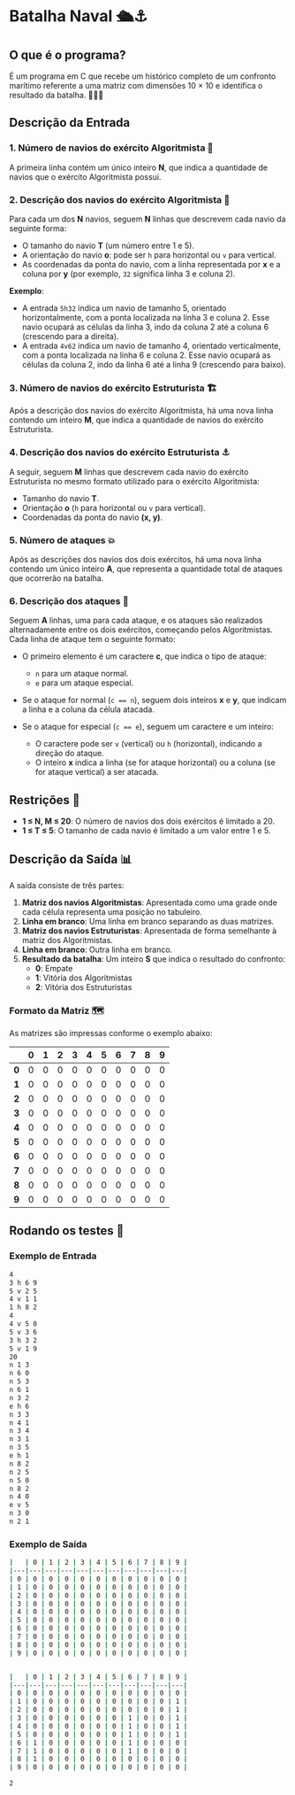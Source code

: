 # Batalha Naval 🛳️⚓️

## O que é o programa?
É um programa em C que recebe um histórico completo de um confronto marítimo referente a uma matriz com dimensões 10 × 10 e identifica o resultado da batalha. 🌊🏴‍☠️
## Descrição da Entrada

### 1. Número de navios do exército Algoritmista 🤖
A primeira linha contém um único inteiro **N**, que indica a quantidade de navios que o exército Algoritmista possui.

### 2. Descrição dos navios do exército Algoritmista 🚢
Para cada um dos **N** navios, seguem **N** linhas que descrevem cada navio da seguinte forma:

- O tamanho do navio **T** (um número entre 1 e 5).
- A orientação do navio **o**: pode ser `h` para horizontal ou `v` para vertical.
- As coordenadas da ponta do navio, com a linha representada por **x** e a coluna por **y** (por exemplo, `32` significa linha 3 e coluna 2).

**Exemplo**:
- A entrada `5h32` indica um navio de tamanho 5, orientado horizontalmente, com a ponta localizada na linha 3 e coluna 2. Esse navio ocupará as células da linha 3, indo da coluna 2 até a coluna 6 (crescendo para a direita).
- A entrada `4v62` indica um navio de tamanho 4, orientado verticalmente, com a ponta localizada na linha 6 e coluna 2. Esse navio ocupará as células da coluna 2, indo da linha 6 até a linha 9 (crescendo para baixo).

### 3. Número de navios do exército Estruturista 🏗️
Após a descrição dos navios do exército Algoritmista, há uma nova linha contendo um inteiro **M**, que indica a quantidade de navios do exército Estruturista.

### 4. Descrição dos navios do exército Estruturista ⚓️
A seguir, seguem **M** linhas que descrevem cada navio do exército Estruturista no mesmo formato utilizado para o exército Algoritmista:

- Tamanho do navio **T**.
- Orientação **o** (`h` para horizontal ou `v` para vertical).
- Coordenadas da ponta do navio **(x, y)**.

### 5. Número de ataques 💥
Após as descrições dos navios dos dois exércitos, há uma nova linha contendo um único inteiro **A**, que representa a quantidade total de ataques que ocorrerão na batalha.

### 6. Descrição dos ataques 🚀
Seguem **A** linhas, uma para cada ataque, e os ataques são realizados alternadamente entre os dois exércitos, começando pelos Algoritmistas. Cada linha de ataque tem o seguinte formato:

- O primeiro elemento é um caractere **c**, que indica o tipo de ataque:
  - `n` para um ataque normal.
  - `e` para um ataque especial.

- Se o ataque for normal (`c == n`), seguem dois inteiros **x** e **y**, que indicam a linha e a coluna da célula atacada.

- Se o ataque for especial (`c == e`), seguem um caractere e um inteiro:
  - O caractere pode ser `v` (vertical) ou `h` (horizontal), indicando a direção do ataque.
  - O inteiro **x** indica a linha (se for ataque horizontal) ou a coluna (se for ataque vertical) a ser atacada.

## Restrições 📏

- **1 ≤ N, M ≤ 20**: O número de navios dos dois exércitos é limitado a 20.
- **1 ≤ T ≤ 5**: O tamanho de cada navio é limitado a um valor entre 1 e 5.
## Descrição da Saída 📊

A saída consiste de três partes:

1. **Matriz dos navios Algoritmistas**: Apresentada como uma grade onde cada célula representa uma posição no tabuleiro.
2. **Linha em branco**: Uma linha em branco separando as duas matrizes.
3. **Matriz dos navios Estruturistas**: Apresentada de forma semelhante à matriz dos Algoritmistas.
4. **Linha em branco**: Outra linha em branco.
5. **Resultado da batalha**: Um inteiro **S** que indica o resultado do confronto:
   - **0**: Empate
   - **1**: Vitória dos Algoritmistas
   - **2**: Vitória dos Estruturistas

### Formato da Matriz 🗺️

As matrizes são impressas conforme o exemplo abaixo:

|     | **0** | **1** | **2** | **3** | **4** | **5** | **6** | **7** | **8** | **9** |
|-----|-------|-------|-------|-------|-------|-------|-------|-------|-------|-------|
| **0** |   0   |   0   |   0   |   0   |   0   |   0   |   0   |   0   |   0   |   0   |
| **1** |   0   |   0   |   0   |   0   |   0   |   0   |   0   |   0   |   0   |   0   |
| **2** |   0   |   0   |   0   |   0   |   0   |   0   |   0   |   0   |   0   |   0   |
| **3** |   0   |   0   |   0   |   0   |   0   |   0   |   0   |   0   |   0   |   0   |
| **4** |   0   |   0   |   0   |   0   |   0   |   0   |   0   |   0   |   0   |   0   |
| **5** |   0   |   0   |   0   |   0   |   0   |   0   |   0   |   0   |   0   |   0   |
| **6** |   0   |   0   |   0   |   0   |   0   |   0   |   0   |   0   |   0   |   0   |
| **7** |   0   |   0   |   0   |   0   |   0   |   0   |   0   |   0   |   0   |   0   |
| **8** |   0   |   0   |   0   |   0   |   0   |   0   |   0   |   0   |   0   |   0   |
| **9** |   0   |   0   |   0   |   0   |   0   |   0   |   0   |   0   |   0   |   0   |


## Rodando os testes 🧪
### Exemplo de Entrada

```bash
4  
3 h 6 9    
5 v 2 5  
4 v 1 1  
1 h 8 2  
4   
4 v 5 0  
5 v 3 6  
3 h 3 2  
5 v 1 9  
20  
n 1 3  
n 6 0  
n 5 3  
n 6 1  
n 3 2  
e h 6  
n 3 3  
n 4 1  
n 3 4  
n 3 1  
n 3 5  
e h 1  
n 8 2  
n 2 5  
n 5 0  
n 8 2  
n 4 0  
e v 5  
n 3 0  
n 2 1 
```

### Exemplo de Saída


```bash
|   | 0 | 1 | 2 | 3 | 4 | 5 | 6 | 7 | 8 | 9 |
|---|---|---|---|---|---|---|---|---|---|---|
| 0 | 0 | 0 | 0 | 0 | 0 | 0 | 0 | 0 | 0 | 0 |
| 1 | 0 | 0 | 0 | 0 | 0 | 0 | 0 | 0 | 0 | 0 |
| 2 | 0 | 0 | 0 | 0 | 0 | 0 | 0 | 0 | 0 | 0 |
| 3 | 0 | 0 | 0 | 0 | 0 | 0 | 0 | 0 | 0 | 0 |
| 4 | 0 | 0 | 0 | 0 | 0 | 0 | 0 | 0 | 0 | 0 |
| 5 | 0 | 0 | 0 | 0 | 0 | 0 | 0 | 0 | 0 | 0 |
| 6 | 0 | 0 | 0 | 0 | 0 | 0 | 0 | 0 | 0 | 0 |
| 7 | 0 | 0 | 0 | 0 | 0 | 0 | 0 | 0 | 0 | 0 |
| 8 | 0 | 0 | 0 | 0 | 0 | 0 | 0 | 0 | 0 | 0 |
| 9 | 0 | 0 | 0 | 0 | 0 | 0 | 0 | 0 | 0 | 0 |


|   | 0 | 1 | 2 | 3 | 4 | 5 | 6 | 7 | 8 | 9 |
|---|---|---|---|---|---|---|---|---|---|---|
| 0 | 0 | 0 | 0 | 0 | 0 | 0 | 0 | 0 | 0 | 0 |
| 1 | 0 | 0 | 0 | 0 | 0 | 0 | 0 | 0 | 0 | 1 |
| 2 | 0 | 0 | 0 | 0 | 0 | 0 | 0 | 0 | 0 | 1 |
| 3 | 0 | 0 | 0 | 0 | 0 | 0 | 1 | 0 | 0 | 1 |
| 4 | 0 | 0 | 0 | 0 | 0 | 0 | 1 | 0 | 0 | 1 |
| 5 | 0 | 0 | 0 | 0 | 0 | 0 | 1 | 0 | 0 | 1 |
| 6 | 1 | 0 | 0 | 0 | 0 | 0 | 1 | 0 | 0 | 0 |
| 7 | 1 | 0 | 0 | 0 | 0 | 0 | 1 | 0 | 0 | 0 |
| 8 | 1 | 0 | 0 | 0 | 0 | 0 | 0 | 0 | 0 | 0 |
| 9 | 0 | 0 | 0 | 0 | 0 | 0 | 0 | 0 | 0 | 0 |

2
```


